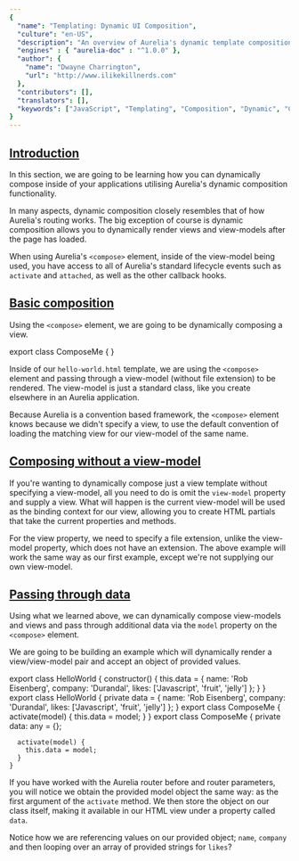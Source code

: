 ```yaml
---
{
  "name": "Templating: Dynamic UI Composition",
  "culture": "en-US",
  "description": "An overview of Aurelia's dynamic template composition functionality.",
  "engines" : { "aurelia-doc" : "^1.0.0" },
  "author": {
   	"name": "Dwayne Charrington",
	"url": "http://www.ilikekillnerds.com"
  },
  "contributors": [],
  "translators": [],
  "keywords": ["JavaScript", "Templating", "Composition", "Dynamic", "Compose", "UI"]
}
---
```


## [Introduction](aurelia-doc://section/1/version/1.0.0)

In this section, we are going to be learning how you can dynamically compose inside of your applications utilising Aurelia's dynamic composition functionality.

In many aspects, dynamic composition closely resembles that of how Aurelia's routing works. The big exception of course is dynamic composition allows you to dynamically render views and view-models after the page has loaded.

When using Aurelia's `<compose>` element, inside of the view-model being used, you have access to all of Aurelia's standard lifecycle events such as `activate` and `attached`, as well as the other callback hooks.

## [Basic composition](aurelia-doc://section/2/version/1.0.0)

Using the `<compose>` element, we are going to be dynamically composing a view.

<code-listing heading="hello-world.html">
  <source-code lang="HTML">
    <template>
        <compose view-model="./compose-me"></compose>
    </template>
  </source-code>
</code-listing>

<code-listing heading="compose-me${context.language.fileExtension}">
  <source-code lang="ES 2016">
    export class ComposeMe {
    }
  </source-code>
</code-listing>

<code-listing heading="compose-me.html">
  <source-code lang="HTML">
    <template>
        <p>Hello World!!</p>
    </template>
  </source-code>
</code-listing>

Inside of our `hello-world.html` template, we are using the `<compose>` element and passing through a view-model (without file extension) to be rendered. The view-model is just a standard class, like you create elsewhere in an Aurelia application.

Because Aurelia is a convention based framework, the `<compose>` element knows because we didn't specify a view, to use the default convention of loading the matching view for our view-model of the same name.

## [Composing without a view-model](aurelia-doc://section/3/version/1.0.0)
If you're wanting to dynamically compose just a view template without specifying a view-model, all you need to do is omit the `view-model` property and supply a view. What will happen is the current view-model will be used as the binding context for our view, allowing you to create HTML partials that take the current properties and methods.

<code-listing heading="hello-world.html">
  <source-code lang="HTML">
    <template>
        <compose view="./compose-me.html"></compose>
    </template>
  </source-code>
</code-listing>

<code-listing heading="compose-me.html">
  <source-code lang="HTML">
    <template>
        <p>Hello World!!</p>
    </template>
  </source-code>
</code-listing>

For the view property, we need to specify a file extension, unlike the view-model property, which does not have an extension. The above example will work the same way as our first example, except we're not supplying our own view-model.

## [Passing through data](aurelia-doc://section/4/version/1.0.0)
Using what we learned above, we can dynamically compose view-models and views and pass through additional data via the `model` property on the `<compose>` element.

We are going to be building an example which will dynamically render a view/view-model pair and accept an object of provided values.

<code-listing heading="hello-world${context.language.fileExtension}">
  <source-code lang="ES 2016">
    export class HelloWorld {
        constructor() {
          this.data = {
            name: 'Rob Eisenberg',
            company: 'Durandal',
            likes: ['Javascript', 'fruit', 'jelly']
          };
        }
    }
  </source-code>
  <source-code lang="Typescript">
    export class HelloWorld {
        private data = {
          name: 'Rob Eisenberg',
          company: 'Durandal',
          likes: ['Javascript', 'fruit', 'jelly']
        };
    }
  </source-code>
</code-listing>

<code-listing heading="hello-world.html">
  <source-code lang="HTML">
    <template>
        <compose view-model="./compose-me" model.bind="data"></compose>
    </template>
  </source-code>
</code-listing>

<code-listing heading="compose-me${context.language.fileExtension}">
  <source-code lang="ES 2016">
    export class ComposeMe {
      activate(model) {
        this.data = model;
      }
    }
  </source-code>
  <source-code lang="Typescript">
    export class ComposeMe {
      private data: any = {};
      
      activate(model) {
        this.data = model;
      }
    }
  </source-code>
</code-listing>

If you have worked with the Aurelia router before and router parameters, you will notice we obtain the provided model object the same way: as the first argument of the `activate` method. We then store the object on our class itself, making it available in our HTML view under a property called `data`.

<code-listing heading="compose-me.html">
  <source-code lang="HTML">
    <template>
        <p>Hello, I am ${data.name} and my company is ${data.company}</p>
        <p>My likes include:</p>
        <ol>
          <li repeat.for="like of data.likes">${like}</li>
        </ol>
    </template>
  </source-code>
</code-listing>

Notice how we are referencing values on our provided object; `name`, `company` and then looping over an array of provided strings for `likes`?

